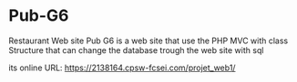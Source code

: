 # Pub-G6
Restaurant Web site 
Pub G6 is a web site that use the PHP MVC with class Structure that can change the database trough the web site with sql 

its online
URL: https://2138164.cpsw-fcsei.com/projet_web1/


